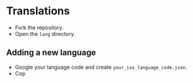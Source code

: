 # Translations

- Fork the repository.
- Open the `lang` directory.

## Adding a new language

- Google your language code and create `your_iso_language_code.json`.
- Cop